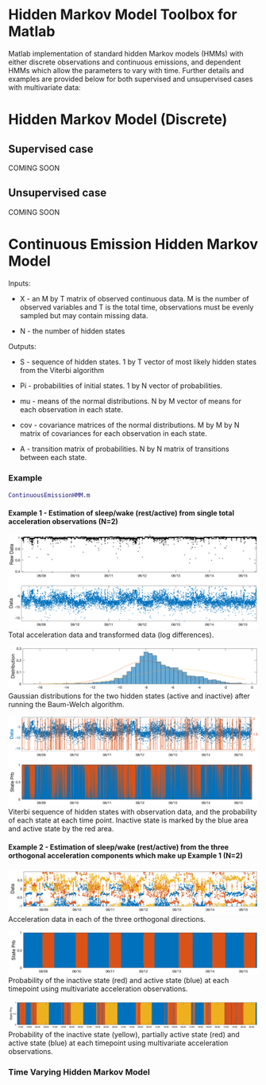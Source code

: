 # Hidden Markov Model Toolbox for Matlab

Matlab implementation of standard hidden Markov models (HMMs) with either discrete observations and continuous emissions, and dependent HMMs which allow the parameters to vary with time. Further details and examples are provided below for both supervised and unsupervised cases with multivariate data:

# Hidden Markov Model (Discrete)

## Supervised case

COMING SOON

## Unsupervised case

COMING SOON

# Continuous Emission Hidden Markov Model

Inputs:
* X - an M by T matrix of observed continuous data. M is the number of observed variables and T is the total time, observations must be evenly sampled but may contain missing data.

* N - the number of hidden states

Outputs:
* S - sequence of hidden states. 1 by T vector of most likely hidden states from the Viterbi algorithm

* Pi - probabilities of initial states. 1 by N vector of probabilities.

* mu - means of the normal distributions. N by M vector of means for each observation in each state.

* cov - covariance matrices of the normal distributions. M by M by N matrix of covariances for each observation in each state.

* A - transition matrix of probabilities. N by N matrix of transitions between each state.

### Example

```matlab
ContinuousEmissionHMM.m
```

#### Example 1 - Estimation of sleep/wake (rest/active) from single total acceleration observations (N=2)

![Total acceleration data and transformed data (log differences)](/images/contData1.png)
Total acceleration data and transformed data (log differences).

![Data Distribution](/images/contDist1.png)
Gaussian distributions for the two hidden states (active and inactive) after running the Baum-Welch algorithm.

![States](/images/contStates1.png)
Viterbi sequence of hidden states with observation data, and the probability of each state at each time point. Inactive state is marked by the blue area and active state by the red area.

#### Example 2 - Estimation of sleep/wake (rest/active) from the three orthogonal acceleration components which make up Example 1 (N=2)

![Acceleration in the three directions](/images/contData2.png)
Acceleration data in each of the three orthogonal directions.

![Probability of states](/images/contStates2.png)
Probability of the inactive state (red) and active state (blue) at each timepoint using multivariate acceleration observations.

![Probability of three states](/images/cont3States2.png)
Probability of the inactive state (yellow), partially active state (red) and active state (blue) at each timepoint using multivariate acceleration observations.



### Time Varying Hidden Markov Model
